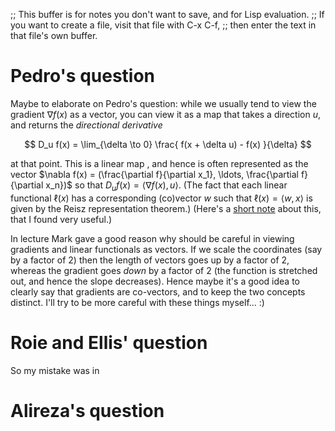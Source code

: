 ;; This buffer is for notes you don't want to save, and for Lisp evaluation.
;; If you want to create a file, visit that file with C-x C-f,
;; then enter the text in that file's own buffer.


# Pedro's question

Maybe to elaborate on Pedro's question: while we usually tend to
view the gradient $\nabla f(x)$ as a vector, you can view it as a
map that takes a direction $u$, and returns the _directional
derivative_

$$ D_u f(x) = \lim_{\delta \to 0} \frac{ f(x + \delta u) - f(x) }{\delta} $$

at that point. This is a linear map , and hence is often
represented as the vector $\nabla f(x) = (\frac{\partial
f}{\partial x_1}, \ldots, \frac{\partial f}{\partial x_n})$ so
that $D_u f(x) = \langle \nabla f(x), u\rangle$.
(The fact that each linear functional $\ell(x)$ has a
corresponding (co)vector $w$ such that $\ell(x) = \langle w,
x\rangle$ is given by the Reisz representation theorem.)
(Here's a [short
note](https://people.eecs.berkeley.edu/~roydong/fa17_files/lec02.pdf)
about this, that I found very useful.)

In lecture Mark gave a good reason why should be careful in
viewing gradients and linear functionals as vectors. If we scale
the coordinates (say by a factor of $2$) then the length of
vectors goes up by a factor of $2$, whereas the gradient goes
*down* by a factor of $2$ (the function is stretched out, and
hence the slope decreases). Hence maybe it's a good idea to
clearly say that gradients are co-vectors, and to keep the two
concepts distinct. I'll try to be more careful with these things
myself... :)

# Roie and Ellis' question

So my mistake was in 


# Alireza's question




